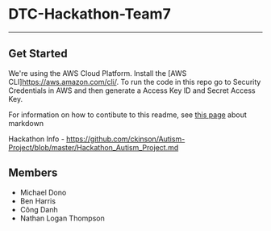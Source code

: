 # DTC-Hackathon-Team7

***

## Get Started

We're using the AWS Cloud Platform. Install the [AWS CLI]<https://aws.amazon.com/cli/>. To run the code in this repo go to Security Credentials in AWS and then generate a Access Key ID and Secret Access Key.

For information on how to contibute to this readme, see [this page](https://www.markdownguide.org/basic-syntax/) about markdown

Hackathon Info - https://github.com/ckinson/Autism-Project/blob/master/Hackathon_Autism_Project.md

## Members

* Michael Dono
* Ben Harris
* Công Danh
* Nathan Logan Thompson
